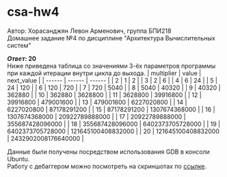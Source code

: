 # csa-hw4
Автор: Хорасанджян Левон Арменович, группа БПИ218  
Домашнее задание №4 по дисциплине "Архитектура Вычислительных систем"  
  
__*Ответ:* 20__  
Ниже приведена таблица со значениями 3-ёх параметров программы при каждой итерации внутри цикла до выхода.
| multiplier | value | next_value |
| ------ | ------ | ------ |
| 2 | 1 | 2 |
| 3 | 2 | 6 |
| 4 | 6 | 24 |
| 5 | 24 | 120 |
| 6 | 120 | 720 |
| 7 | 720 | 5040 |
| 8 | 5040 | 40320 |
| 9 | 40320 | 362880 |
| 10 | 362880 | 3628800 |
| 11 | 3628800 | 39916800 |
| 12 | 39916800 | 479001600 |
| 13 | 479001600 | 6227020800 |
| 14 | 6227020800 | 87178291200 |
| 15 | 87178291200 | 1307674368000 |
| 16 | 1307674368000 | 20922789888000 |
| 17 | 20922789888000 | 355687428096000 |
| 18 | 355687428096000 | 6402373705728000 |
| 19 | 6402373705728000 | 121645100408832000 |
| 20 | 121645100408832000 | 2432902008176640000 |  
  
Данные были получены посредством использования GDB в консоли Ubuntu.  
Работу с дебаггером можно посмотреть на скриншотах по [ссылке](https://github.com/lkhorasandzhian/csa-hw4/tree/main/GDB_Screenshots).

